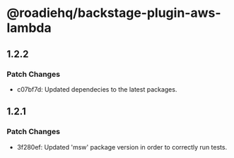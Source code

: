 # @roadiehq/backstage-plugin-aws-lambda

## 1.2.2

### Patch Changes

- c07bf7d: Updated dependecies to the latest packages.

## 1.2.1

### Patch Changes

- 3f280ef: Updated 'msw' package version in order to correctly run tests.
